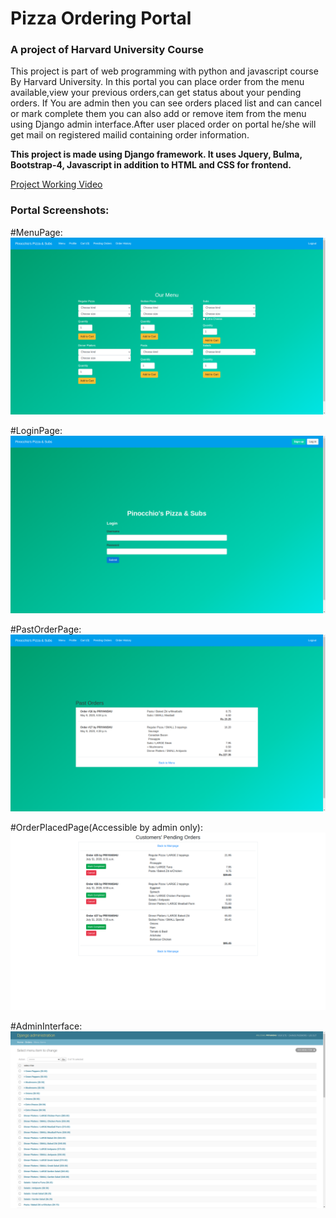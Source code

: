 # Pizza Ordering Portal 

### A project of Harvard University Course

This project is part of web programming with python and javascript course By Harvard University.
In this portal you can place order from the menu available,view your previous orders,can get status about your pending orders. If You are admin then you can see orders placed list and can cancel or mark complete them you can also add or remove item from the menu using Django admin interface.After user placed order on portal he/she will get mail on registered mailid containing order information.


**This project is made using Django framework. It uses Jquery, Bulma, Bootstrap-4, Javascript in addition to HTML and CSS for frontend.**


[Project Working Video](https://youtu.be/HT0y3-PBVHE)


### Portal Screenshots:

#MenuPage:
![Menu](media/Menu.png)

#LoginPage:
![Login](media/login.png)

#PastOrderPage:
![Login](media/pastorders.png)

#OrderPlacedPage(Accessible by admin only):
![Login](media/orderplaced.png)

#AdminInterface:
![Login](media/admininterface.png)




